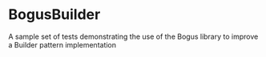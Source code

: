 # BogusBuilder
A sample set of tests demonstrating the use of the Bogus library to improve a Builder pattern implementation

